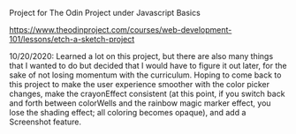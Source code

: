 Project for The Odin Project under Javascript Basics

https://www.theodinproject.com/courses/web-development-101/lessons/etch-a-sketch-project

10/20/2020: Learned a lot on this project, but there are also many things that I wanted to do but decided that I would have to figure it out later, for the sake of not losing momentum with the curriculum. Hoping to come back to this project to make the user experience smoother with the color picker changes, make the crayonEffect consistent (at this point, if you switch back and forth between colorWells and the rainbow magic marker effect, you lose the shading effect; all coloring becomes opaque), and add a Screenshot feature.
